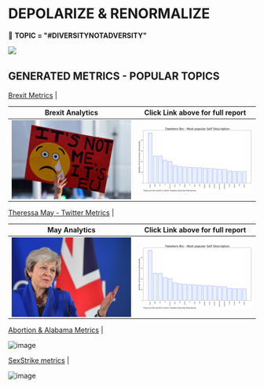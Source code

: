 # DEPOLARIZE & RENORMALIZE 
&#x1F34E; **TOPIC = "#DIVERSITYNOTADVERSITY"**

![](https://smallbiztrends.com/wp-content/uploads/2016/05/shutterstock_311472353-850x476.jpg)


## GENERATED METRICS - POPULAR TOPICS
[Brexit Metrics](https://github.com/murchie85/BREXIT-TWITTER/blob/master/BREXIT.ipynb ) |    



Brexit Analytics           |  Click Link above for full report
:-------------------------:|:-------------------------:
<img src="brexit.png" alt="drawing" align="center" width="400"/> |  <img src="brexitbio.jpg" alt="drawing" align="center" width="400"/>

[Theressa May - Twitter Metrics](https://github.com/murchie85/MAY-TWITTER-ANALYSIS/blob/master/May.ipynb) | 


May Analytics           |  Click Link above for full report
:-------------------------:|:-------------------------:
<img src="may.png" alt="drawing" align="center" width="400"/> |  <img src="brexitbio.jpg" alt="drawing" align="center" width="400"/>

[Abortion & Alabama Metrics](https://github.com/murchie85/-ALABAMA-Metrics/blob/master/ALABAMA.ipynb) |  

![image](https://thenypost.files.wordpress.com/2019/05/alabama-abortion-ban.jpg?quality=90&strip=all&w=618&h=410&crop=1)

[SexStrike metrics](https://github.com/murchie85/TwitterStreamFilter/blob/master/SEXSTRIKE.ipynb) |  

![image](https://i.ytimg.com/vi/VCJfT9CTuds/maxresdefault.jpg)
